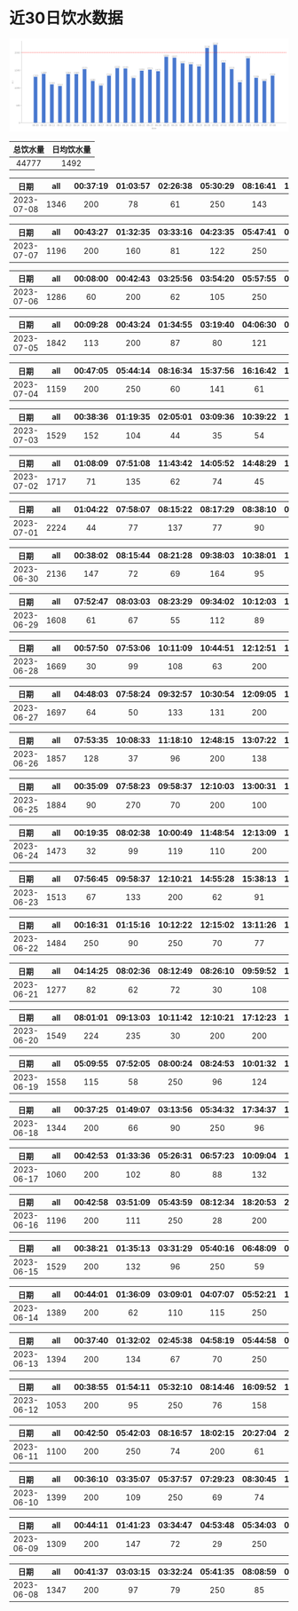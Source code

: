 # 近30日饮水数据

<div align=center>
<img src="30.png"style="zoom: 100%;" />

| 总饮水量 | 日均饮水量 |
| :----: | :----: |
| 44777 | 1492 |
</div>

| 日期 | all | 00:37:19 | 01:03:57 | 02:26:38 | 05:30:29 | 08:16:41 | 17:33:54 | 18:50:44 | 20:28:32 | 20:57:01 | 22:29:37 |
| :----: | :----: | :----: | :----: | :----: | :----: | :----: | :----: | :----: | :----: | :----: | :----: |
| 2023-07-08 | 1346 | 200 | 78 | 61 | 250 | 143 | 74 | 300 | 78 | 68 | 94 |

| 日期 | all | 00:43:27 | 01:32:35 | 03:33:16 | 04:23:35 | 05:47:41 | 08:31:25 | 18:27:03 | 19:47:25 | 20:29:56 | 22:44:13 |
| :----: | :----: | :----: | :----: | :----: | :----: | :----: | :----: | :----: | :----: | :----: | :----: |
| 2023-07-07 | 1196 | 200 | 160 | 81 | 122 | 250 | 35 | 88 | 62 | 72 | 126 |

| 日期 | all | 00:08:00 | 00:42:43 | 03:25:56 | 03:54:20 | 05:57:55 | 08:12:49 | 15:04:14 | 17:28:10 | 19:30:45 | 20:43:17 | 22:43:03 |
| :----: | :----: | :----: | :----: | :----: | :----: | :----: | :----: | :----: | :----: | :----: | :----: | :----: |
| 2023-07-06 | 1286 | 60 | 200 | 62 | 105 | 250 | 43 | 67 | 200 | 53 | 131 | 115 |

| 日期 | all | 00:09:28 | 00:43:24 | 01:34:55 | 03:19:40 | 04:06:30 | 05:46:15 | 08:29:25 | 16:48:40 | 17:03:42 | 17:37:54 | 18:23:55 | 19:10:43 | 19:38:07 | 20:27:41 | 22:29:13 |
| :----: | :----: | :----: | :----: | :----: | :----: | :----: | :----: | :----: | :----: | :----: | :----: | :----: | :----: | :----: | :----: | :----: |
| 2023-07-05 | 1842 | 113 | 200 | 87 | 80 | 121 | 250 | 89 | 128 | 71 | 200 | 93 | 85 | 75 | 155 | 95 |

| 日期 | all | 00:47:05 | 05:44:14 | 08:16:34 | 15:37:56 | 16:16:42 | 17:52:15 | 18:16:09 | 19:02:44 | 20:24:45 | 22:41:16 |
| :----: | :----: | :----: | :----: | :----: | :----: | :----: | :----: | :----: | :----: | :----: | :----: |
| 2023-07-04 | 1159 | 200 | 250 | 60 | 141 | 61 | 200 | 54 | 60 | 64 | 69 |

| 日期 | all | 00:38:36 | 01:19:35 | 02:05:01 | 03:09:36 | 10:39:22 | 13:30:13 | 13:58:52 | 14:53:32 | 15:55:04 | 20:11:21 | 20:23:58 | 20:28:44 | 22:30:43 |
| :----: | :----: | :----: | :----: | :----: | :----: | :----: | :----: | :----: | :----: | :----: | :----: | :----: | :----: | :----: |
| 2023-07-03 | 1529 | 152 | 104 | 44 | 35 | 54 | 250 | 156 | 143 | 111 | 98 | 52 | 154 | 176 |

| 日期 | all | 01:08:09 | 07:51:08 | 11:43:42 | 14:05:52 | 14:48:29 | 15:00:58 | 16:01:08 | 19:05:59 | 19:36:36 | 20:38:15 | 21:44:53 | 22:27:27 | 22:39:03 | 23:17:43 |
| :----: | :----: | :----: | :----: | :----: | :----: | :----: | :----: | :----: | :----: | :----: | :----: | :----: | :----: | :----: | :----: |
| 2023-07-02 | 1717 | 71 | 135 | 62 | 74 | 45 | 167 | 96 | 160 | 30 | 200 | 203 | 153 | 158 | 163 |

| 日期 | all | 01:04:22 | 07:58:07 | 08:15:22 | 08:17:29 | 08:38:10 | 09:03:55 | 10:00:09 | 10:15:34 | 12:14:05 | 15:11:39 | 16:45:59 | 17:14:27 | 18:15:49 | 20:08:35 | 23:57:28 |
| :----: | :----: | :----: | :----: | :----: | :----: | :----: | :----: | :----: | :----: | :----: | :----: | :----: | :----: | :----: | :----: | :----: |
| 2023-07-01 | 2224 | 44 | 77 | 137 | 77 | 90 | 81 | 62 | 112 | 200 | 400 | 66 | 200 | 77 | 201 | 400 |

| 日期 | all | 00:38:02 | 08:15:44 | 08:21:28 | 09:38:03 | 10:38:01 | 11:05:44 | 11:48:19 | 12:11:19 | 13:02:32 | 13:54:06 | 14:13:43 | 14:30:07 | 16:30:14 | 17:09:37 | 17:56:18 | 18:05:46 | 19:49:51 | 22:08:24 | 23:09:46 | 23:50:41 |
| :----: | :----: | :----: | :----: | :----: | :----: | :----: | :----: | :----: | :----: | :----: | :----: | :----: | :----: | :----: | :----: | :----: | :----: | :----: | :----: | :----: | :----: |
| 2023-06-30 | 2136 | 147 | 72 | 69 | 164 | 95 | 75 | 98 | 200 | 72 | 93 | 29 | 82 | 26 | 200 | 116 | 140 | 71 | 94 | 250 | 43 |

| 日期 | all | 07:52:47 | 08:03:03 | 08:23:29 | 09:34:02 | 10:12:03 | 12:15:12 | 13:05:56 | 14:09:23 | 15:01:36 | 17:14:06 | 19:36:35 | 20:01:35 | 21:30:55 | 23:04:11 |
| :----: | :----: | :----: | :----: | :----: | :----: | :----: | :----: | :----: | :----: | :----: | :----: | :----: | :----: | :----: | :----: |
| 2023-06-29 | 1608 | 61 | 67 | 55 | 112 | 89 | 200 | 114 | 74 | 87 | 200 | 99 | 146 | 250 | 54 |

| 日期 | all | 00:57:50 | 07:53:06 | 10:11:09 | 10:44:51 | 12:12:51 | 13:05:03 | 14:06:00 | 14:37:23 | 15:50:45 | 16:05:32 | 20:00:12 | 20:52:24 | 20:54:25 | 22:48:11 | 23:09:18 | 23:30:41 |
| :----: | :----: | :----: | :----: | :----: | :----: | :----: | :----: | :----: | :----: | :----: | :----: | :----: | :----: | :----: | :----: | :----: | :----: |
| 2023-06-28 | 1669 | 30 | 99 | 108 | 63 | 200 | 116 | 102 | 158 | 68 | 96 | 97 | 200 | 100 | 132 | 49 | 51 |

| 日期 | all | 04:48:03 | 07:58:24 | 09:32:57 | 10:30:54 | 12:09:05 | 13:06:37 | 15:53:08 | 17:12:34 | 18:26:08 | 19:12:23 | 20:54:23 | 21:23:08 | 22:39:43 | 23:26:45 |
| :----: | :----: | :----: | :----: | :----: | :----: | :----: | :----: | :----: | :----: | :----: | :----: | :----: | :----: | :----: | :----: |
| 2023-06-27 | 1697 | 64 | 50 | 133 | 131 | 200 | 42 | 115 | 200 | 119 | 123 | 148 | 250 | 60 | 62 |

| 日期 | all | 07:53:35 | 10:08:33 | 11:18:10 | 12:48:15 | 13:07:22 | 14:28:27 | 14:38:23 | 15:27:01 | 16:11:49 | 16:45:53 | 17:10:07 | 18:23:14 | 19:35:47 | 21:42:28 | 22:12:22 | 23:38:40 |
| :----: | :----: | :----: | :----: | :----: | :----: | :----: | :----: | :----: | :----: | :----: | :----: | :----: | :----: | :----: | :----: | :----: | :----: |
| 2023-06-26 | 1857 | 128 | 37 | 96 | 200 | 138 | 60 | 53 | 119 | 124 | 73 | 200 | 101 | 56 | 250 | 111 | 111 |

| 日期 | all | 00:35:09 | 07:58:23 | 09:58:37 | 12:10:03 | 13:00:31 | 15:01:03 | 15:30:55 | 17:10:25 | 17:33:08 | 19:23:46 | 20:05:13 | 21:40:55 | 22:39:10 | 23:41:27 |
| :----: | :----: | :----: | :----: | :----: | :----: | :----: | :----: | :----: | :----: | :----: | :----: | :----: | :----: | :----: | :----: |
| 2023-06-25 | 1884 | 90 | 270 | 70 | 200 | 100 | 60 | 108 | 200 | 113 | 50 | 85 | 250 | 265 | 23 |

| 日期 | all | 00:19:35 | 08:02:38 | 10:00:49 | 11:48:54 | 12:13:09 | 13:03:40 | 15:00:55 | 15:14:26 | 17:09:24 | 18:38:01 | 20:47:13 | 21:55:03 | 23:12:29 | 23:54:49 |
| :----: | :----: | :----: | :----: | :----: | :----: | :----: | :----: | :----: | :----: | :----: | :----: | :----: | :----: | :----: | :----: |
| 2023-06-24 | 1473 | 32 | 99 | 119 | 110 | 200 | 74 | 53 | 76 | 200 | 156 | 61 | 200 | 66 | 27 |

| 日期 | all | 07:56:45 | 09:58:37 | 12:10:21 | 14:55:28 | 15:38:13 | 16:18:02 | 17:10:36 | 19:13:56 | 19:54:02 | 21:45:51 | 22:23:05 | 23:40:42 |
| :----: | :----: | :----: | :----: | :----: | :----: | :----: | :----: | :----: | :----: | :----: | :----: | :----: | :----: |
| 2023-06-23 | 1513 | 67 | 133 | 200 | 62 | 91 | 87 | 200 | 144 | 115 | 250 | 92 | 72 |

| 日期 | all | 00:16:31 | 01:15:16 | 10:12:22 | 12:15:02 | 13:11:26 | 14:01:47 | 15:32:08 | 16:02:27 | 18:32:24 | 19:46:38 | 20:05:21 | 20:27:40 | 22:33:50 | 22:55:09 |
| :----: | :----: | :----: | :----: | :----: | :----: | :----: | :----: | :----: | :----: | :----: | :----: | :----: | :----: | :----: | :----: |
| 2023-06-22 | 1484 | 250 | 90 | 250 | 70 | 77 | 96 | 77 | 62 | 56 | 200 | 78 | 60 | 61 | 57 |

| 日期 | all | 04:14:25 | 08:02:36 | 08:12:49 | 08:26:10 | 09:59:52 | 10:12:56 | 12:15:13 | 14:53:31 | 15:31:33 | 17:07:57 | 18:54:45 | 19:54:37 | 21:46:19 |
| :----: | :----: | :----: | :----: | :----: | :----: | :----: | :----: | :----: | :----: | :----: | :----: | :----: | :----: | :----: |
| 2023-06-21 | 1277 | 82 | 62 | 72 | 30 | 108 | 114 | 200 | 106 | 60 | 200 | 76 | 81 | 86 |

| 日期 | all | 08:01:01 | 09:13:03 | 10:11:42 | 12:10:21 | 17:12:23 | 17:30:48 | 20:04:13 | 20:23:28 | 20:41:08 | 21:20:21 | 23:35:19 |
| :----: | :----: | :----: | :----: | :----: | :----: | :----: | :----: | :----: | :----: | :----: | :----: | :----: |
| 2023-06-20 | 1549 | 224 | 235 | 30 | 200 | 200 | 64 | 105 | 68 | 43 | 300 | 80 |

| 日期 | all | 05:09:55 | 07:52:05 | 08:00:24 | 08:24:53 | 10:01:32 | 12:08:27 | 13:05:01 | 15:00:00 | 19:09:15 | 20:34:33 | 22:09:47 | 22:44:31 |
| :----: | :----: | :----: | :----: | :----: | :----: | :----: | :----: | :----: | :----: | :----: | :----: | :----: | :----: |
| 2023-06-19 | 1558 | 115 | 58 | 250 | 96 | 124 | 200 | 86 | 173 | 83 | 250 | 88 | 35 |

| 日期 | all | 00:37:25 | 01:49:07 | 03:13:56 | 05:34:32 | 17:34:37 | 19:34:09 | 20:57:30 | 21:59:27 | 23:02:53 | 23:11:32 |
| :----: | :----: | :----: | :----: | :----: | :----: | :----: | :----: | :----: | :----: | :----: | :----: |
| 2023-06-18 | 1344 | 200 | 66 | 90 | 250 | 96 | 200 | 107 | 250 | 33 | 52 |

| 日期 | all | 00:42:53 | 01:33:36 | 05:26:31 | 06:57:23 | 10:09:04 | 18:37:30 | 19:04:38 | 22:32:18 | 23:38:51 |
| :----: | :----: | :----: | :----: | :----: | :----: | :----: | :----: | :----: | :----: | :----: |
| 2023-06-17 | 1060 | 200 | 102 | 80 | 88 | 132 | 87 | 142 | 113 | 116 |

| 日期 | all | 00:42:58 | 03:51:09 | 05:43:59 | 08:12:34 | 18:20:53 | 20:34:32 | 22:38:53 | 23:56:47 |
| :----: | :----: | :----: | :----: | :----: | :----: | :----: | :----: | :----: | :----: |
| 2023-06-16 | 1196 | 200 | 111 | 250 | 28 | 200 | 112 | 186 | 109 |

| 日期 | all | 00:38:21 | 01:35:13 | 03:31:29 | 05:40:16 | 06:48:09 | 08:16:53 | 15:46:18 | 17:54:22 | 18:10:30 | 19:41:03 | 20:29:03 | 20:30:19 | 22:33:03 |
| :----: | :----: | :----: | :----: | :----: | :----: | :----: | :----: | :----: | :----: | :----: | :----: | :----: | :----: | :----: |
| 2023-06-15 | 1529 | 200 | 132 | 96 | 250 | 59 | 60 | 65 | 150 | 110 | 72 | 82 | 92 | 161 |

| 日期 | all | 00:44:01 | 01:36:09 | 03:09:01 | 04:07:07 | 05:52:21 | 17:33:01 | 18:36:20 | 19:38:15 | 20:27:36 | 23:30:28 |
| :----: | :----: | :----: | :----: | :----: | :----: | :----: | :----: | :----: | :----: | :----: | :----: |
| 2023-06-14 | 1389 | 200 | 62 | 110 | 115 | 250 | 74 | 300 | 108 | 102 | 68 |

| 日期 | all | 00:37:40 | 01:32:02 | 02:45:38 | 04:58:19 | 05:44:58 | 07:47:04 | 08:11:21 | 18:50:13 | 19:10:16 | 20:25:13 | 22:29:21 | 23:48:48 |
| :----: | :----: | :----: | :----: | :----: | :----: | :----: | :----: | :----: | :----: | :----: | :----: | :----: | :----: |
| 2023-06-13 | 1394 | 200 | 134 | 67 | 70 | 250 | 61 | 79 | 200 | 72 | 72 | 77 | 112 |

| 日期 | all | 00:38:55 | 01:54:11 | 05:32:10 | 08:14:46 | 16:09:52 | 18:12:45 | 19:46:24 | 20:20:39 | 22:31:03 |
| :----: | :----: | :----: | :----: | :----: | :----: | :----: | :----: | :----: | :----: | :----: |
| 2023-06-12 | 1053 | 200 | 95 | 250 | 76 | 158 | 103 | 63 | 38 | 70 |

| 日期 | all | 00:42:50 | 05:42:03 | 08:16:57 | 18:02:15 | 20:27:04 | 20:40:22 | 20:48:48 | 22:19:54 | 22:50:00 |
| :----: | :----: | :----: | :----: | :----: | :----: | :----: | :----: | :----: | :----: | :----: |
| 2023-06-11 | 1100 | 200 | 250 | 74 | 200 | 61 | 145 | 55 | 55 | 60 |

| 日期 | all | 00:36:10 | 03:35:07 | 05:37:57 | 07:29:23 | 08:30:45 | 17:21:46 | 18:49:59 | 18:50:16 | 18:57:23 | 19:43:47 | 20:27:29 | 23:50:50 |
| :----: | :----: | :----: | :----: | :----: | :----: | :----: | :----: | :----: | :----: | :----: | :----: | :----: | :----: |
| 2023-06-10 | 1399 | 200 | 109 | 250 | 69 | 74 | 79 | 200 | 79 | 80 | 68 | 86 | 105 |

| 日期 | all | 00:44:11 | 01:41:23 | 03:34:47 | 04:53:48 | 05:34:03 | 08:15:16 | 17:23:22 | 18:47:37 | 19:25:20 | 20:28:58 | 22:30:09 | 23:57:43 |
| :----: | :----: | :----: | :----: | :----: | :----: | :----: | :----: | :----: | :----: | :----: | :----: | :----: | :----: |
| 2023-06-09 | 1309 | 200 | 147 | 72 | 29 | 250 | 35 | 200 | 80 | 95 | 47 | 24 | 130 |

| 日期 | all | 00:41:37 | 03:03:15 | 03:32:24 | 05:41:35 | 08:08:59 | 08:33:01 | 18:05:22 | 19:39:41 | 20:42:10 | 21:49:46 |
| :----: | :----: | :----: | :----: | :----: | :----: | :----: | :----: | :----: | :----: | :----: | :----: |
| 2023-06-08 | 1347 | 200 | 97 | 79 | 250 | 85 | 36 | 300 | 92 | 57 | 151 |

